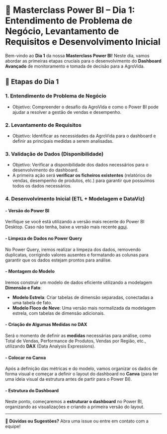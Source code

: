 # 🚀 Masterclass Power BI – Dia 1: Entendimento de Problema de Negócio, Levantamento de Requisitos e Desenvolvimento Inicial  

Bem-vindo ao **Dia 1** da nossa **Masterclass Power BI**! Neste dia, vamos abordar as primeiras etapas cruciais para o desenvolvimento do **Dashboard Avançado** de monitoramento e tomada de decisão para a AgroVida.  

## 🧠 Etapas do Dia 1

### 1. **Entendimento de Problema de Negócio**  
- Objetivo: Compreender o desafio da AgroVida e como o Power BI pode ajudar a resolver a gestão de vendas e desempenho.

### 2. **Levantamento de Requisitos**  
- Objetivo: Identificar as necessidades da AgroVida para o dashboard e definir as principais medidas a serem analisadas.

### 3. **Validação de Dados (Disponibilidade)**  
- Objetivo: Verificar a disponibilidade dos dados necessários para o desenvolvimento do dashboard.
- A primeira ação será **verificar os ficheiros existentes** (relatórios de vendas, desempenho de produtos, etc.) para garantir que possuímos todos os dados necessários.

### 4. **Desenvolvimento Inicial (ETL + Modelagem e DataViz)**

#### - **Versão do Power BI**  
Verifique se você está utilizando a versão mais recente do Power BI Desktop. Caso não tenha, baixe a versão mais recente [aqui](https://powerbi.microsoft.com/).

#### - **Limpeza de Dados no Power Query**  
No Power Query, iremos realizar a limpeza dos dados, removendo duplicatas, corrigindo valores ausentes e formatando as colunas para garantir que os dados estejam prontos para análise.

#### - **Montagem do Modelo**  
Iremos construir um modelo de dados eficiente utilizando a modelagem **Dimensão e Fato**:
   - **Modelo Estrela**: Criar tabelas de dimensão separadas, conectadas a uma tabela de fato.
   - **Modelo Floco de Neve**: Uma versão mais normalizada da modelagem estrela, com tabelas de dimensão adicionais.
   
#### - **Criação de Algumas Medidas no DAX**  
Será o momento de definir as **medidas** necessárias para análise, como Total de Vendas, Performance de Produtos, Vendas por Região, etc., utilizando **DAX** (Data Analysis Expressions).

#### - **Colocar no Canva**  
Após a definição das métricas e do modelo, vamos organizar os dados de forma visual e começar a definir o layout do dashboard no **Canva** (para ter uma ideia visual da estrutura antes de partir para o Power BI).

#### - **Estrutura do Dashboard**  
Neste ponto, começaremos a **estruturar o dashboard** no Power BI, organizando as visualizações e criando a primeira versão do layout.

---



📩 **Dúvidas ou Sugestões?** Abra uma issue ou entre em contato com a equipe!

